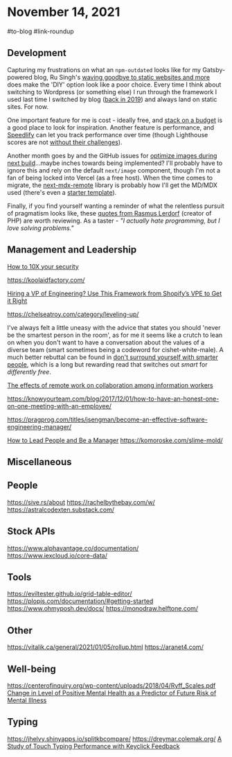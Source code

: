 # November 14, 2021

#to-blog #link-roundup

## Development

Capturing my frustrations on what an `npm-outdated` looks like for my Gatsby-powered blog, Ru Singh's [waving goodbye to static websites and more](https://rusingh.com/waving-thankful-goodbye-to-static-websites-and-more/) does make the 'DIY' option look like a poor choice.  Every time I think about switching to Wordpress (or something else) I run through the framework I used last time I switched by blog ([back in 2019](https://tjaddison.com/blog/2019/09/migrating-from-jekyll-to-gatsby/)) and always land on static sites.  For now.

One important feature for me is cost - ideally free, and [stack on a budget](https://github.com/255kb/stack-on-a-budget) is a good place to look for inspiration.  Another feature is performance, and [Speedlify](https://www.zachleat.com/web/speedlify/) can let you track performance over time (though Lighthouse scores are not [without their challenges](https://www.zachleat.com/web/lighthouse-deception/)).

Another month goes by and the GitHub issues for [optimize images during next build](https://github.com/vercel/next.js/discussions/19065)...maybe inches towards being implemented? I'll probably have to ignore this and rely on the default `next/image` component, though I'm not a fan of being locked into Vercel (as a free host).  When the time comes to migrate, the [next-mdx-remote](https://github.com/hashicorp/next-mdx-remote) library is probably how I'll get the MD/MDX used (there's even a [starter template](https://github.com/vercel/next.js/tree/canary/examples/with-mdx-remote)).

Finally, if you find yourself wanting a reminder of what the relentless pursuit of pragmatism looks like, these [quotes from Rasmus Lerdorf](https://en.m.wikiquote.org/wiki/Rasmus_Lerdorf) (creator of PHP) are worth reviewing.  As a taster - _"I actually hate programming, but I love solving problems."_

## Management and Leadership

[How to 10X your security](https://docs.google.com/presentation/d/1lfEvXtw5RTj3JmXwSQDXy8or87_BHrFbo1ZtQQlHbq0/edit#slide=id.g6dda925d72_0_356)

https://koolaidfactory.com/

[Hiring a VP of Engineering? Use This Framework from Shopify’s VPE to Get it Right](https://review.firstround.com/hiring-a-vp-of-engineering-use-this-framework-from-shopify's-vpe-to-get-it-right)

https://chelseatroy.com/category/leveling-up/

I've always felt a little uneasy with the advice that states you should 'never be the smartest person in the room', as for me it seems like a crutch to lean on when you don't want to have a conversation about the values of a diverse team (smart sometimes being a codeword for cishet-white-male).  A much better rebuttal can be found in [don't surround yourself with smarter people](https://www.ribbonfarm.com/2014/11/05/dont-surround-yourself-with-smarter-people/), which is a long but rewarding read that switches out _smart_ for _differently free_.

[The effects of remote work on collaboration among information workers](https://www.nature.com/articles/s41562-021-01196-4.pdf)

https://knowyourteam.com/blog/2017/12/01/how-to-have-an-honest-one-on-one-meeting-with-an-employee/

https://pragprog.com/titles/jsengman/become-an-effective-software-engineering-manager/

[How to Lead People and Be a Manager](https://docs.google.com/document/d/1R1O0OEsQpZcBcLheRlomDrmR2tyEpdRNFnjbLALmbH4/view)
https://komoroske.com/slime-mold/

## Miscellaneous

## People

https://sive.rs/about
https://rachelbythebay.com/w/
https://astralcodexten.substack.com/

## Stock APIs

https://www.alphavantage.co/documentation/
https://www.iexcloud.io/core-data/

## Tools

https://eviltester.github.io/grid-table-editor/
https://plopjs.com/documentation/#getting-started
https://www.ohmyposh.dev/docs/
https://monodraw.helftone.com/

## Other

https://vitalik.ca/general/2021/01/05/rollup.html
https://aranet4.com/

## Well-being

https://centerofinquiry.org/wp-content/uploads/2018/04/Ryff_Scales.pdf
[Change in Level of Positive Mental Health as a Predictor of Future Risk of Mental Illness](https://ajph.aphapublications.org/doi/full/10.2105/AJPH.2010.192245)

## Typing

https://jhelvy.shinyapps.io/splitkbcompare/
https://dreymar.colemak.org/
[A Study of Touch Typing Performance with Keyclick Feedback](https://engineering.purdue.edu/~hongtan/pubs/PDFfiles/C63_JRKimTan_HS2014.pdf)


